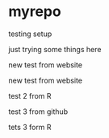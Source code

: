 # myrepo
testing setup

just trying some things here

new test from website

new test from website

test 2 from R

test 3 from github

tets 3 form R
